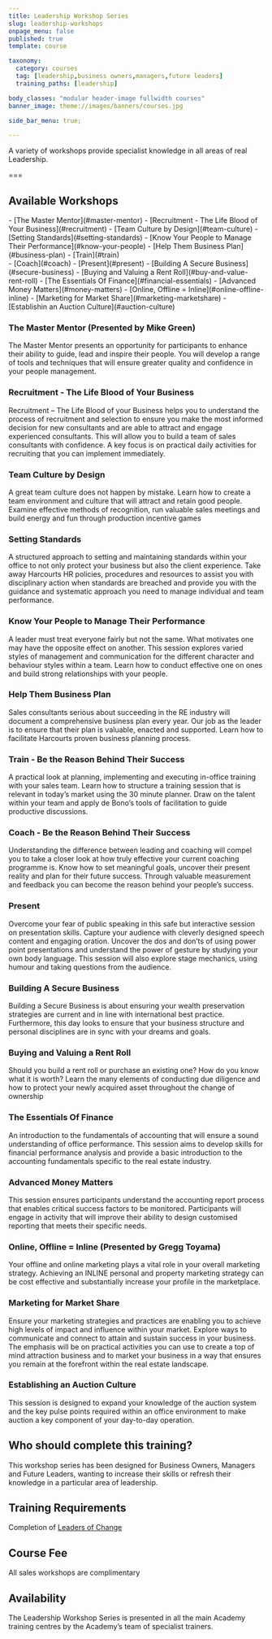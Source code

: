 ```yaml
---
title: Leadership Workshop Series
slug: leadership-workshops
onpage_menu: false
published: true
template: course

taxonomy:
  category: courses
  tag: [leadership,business owners,managers,future leaders]
  training_paths: [leadership]

body_classes: "modular header-image fullwidth courses"
banner_image: theme://images/banners/courses.jpg

side_bar_menu: true;

---
```


A variety of workshops provide specialist knowledge in all areas of real Leadership.

===

## Available Workshops
<div class="toc g-grid">
  <div class="g-block size-1-2 pure-u-1-2" markdown="1">
- [The Master Mentor](#master-mentor)
- [Recruitment - The Life Blood of Your Business](#recruitment)
- [Team Culture by Design](#team-culture)
- [Setting Standards](#setting-standards)
- [Know Your People to Manage Their Performance](#know-your-people)
- [Help Them Business Plan](#business-plan)
- [Train](#train)
  </div>
  <div class="g-block size-1-2 pure-u-1-2" markdown="1">
- [Coach](#coach)
- [Present](#present)
- [Building A Secure Business](#secure-business)
- [Buying and Valuing a Rent Roll](#buy-and-value-rent-roll)
- [The Essentials Of Finance](#financial-essentials)
- [Advanced Money Matters](#money-matters)
- [Online, Offline = Inline](#online-offline-inline)
- [Marketing for Market Share](#marketing-marketshare)
- [Establishin an Auction Culture](#auction-culture)
  </div>
</div>


### The Master Mentor (Presented by Mike Green)<a id="master-mentor"></a>
The Master Mentor presents an opportunity for participants to enhance their ability to guide, lead and inspire their people. You will develop a range of tools and techniques that will ensure greater quality and confidence in your people management.

### Recruitment - The Life Blood of Your Business <a id="recruitment"></a>
Recruitment – The Life Blood of your Business helps you to understand the process of recruitment and selection to ensure you make the most informed decision for new consultants and are able to attract and engage experienced consultants. This will allow you to build a team of sales consultants with confidence. A key focus is on practical daily activities for recruiting that you can implement immediately.

### Team Culture by Design <a id="team-culture"></a>
A great team culture does not happen by mistake. Learn how to create a team environment and culture that will attract and retain good people. Examine effective methods of recognition, run valuable sales meetings and build energy and fun through production incentive games

### Setting Standards <a id="setting-standards"></a>
A structured approach to setting and maintaining standards within your office to not only protect your business but also the client experience.  Take away Harcourts HR policies, procedures and resources to assist you with disciplinary action when standards are breached and provide you with the guidance and systematic approach you need to manage individual and team performance.

### Know Your People to Manage Their Performance <a id="know-your-people"></a>
A leader must treat everyone fairly but not the same. What motivates one may have the opposite effect on another. This session explores varied styles of management and communication for the different character and behaviour styles within a team. Learn how to conduct effective one on ones and build strong relationships with your people.

### Help Them Business Plan <a id="business-plan"></a>
Sales consultants serious about succeeding in the RE industry will document a comprehensive business plan every year. Our job as the leader is to ensure that their plan is valuable, enacted and supported. Learn how to facilitate Harcourts proven business planning process.

### Train - Be the Reason Behind Their Success <a id="train"></a>
A practical look at planning, implementing and executing in-office training with your sales team. Learn how to structure a training session that is relevant in today’s market using the 30 minute planner. Draw on the talent within your team and apply de Bono’s tools of facilitation to guide productive discussions.

### Coach - Be the Reason Behind Their Success <a id="coach"></a>
Understanding the difference between leading and coaching will compel you to take a closer look at how truly effective your current coaching programme is.  Know how to set meaningful goals, uncover their present reality and plan for their future success.  Through valuable measurement and feedback you can become the reason behind your people’s success.

### Present <a id="present"></a>
Overcome your fear of public speaking in this safe but interactive session on presentation skills. Capture your audience with cleverly designed speech content and engaging oration. Uncover the dos and don’ts of using power point presentations and understand the power of gesture by studying your own body language. This session will also explore stage mechanics, using humour and taking questions from the audience. 

### Building A Secure Business <a id="secure-business"></a>
Building a Secure Business is about ensuring your wealth preservation strategies are current and in line with international best practice. Furthermore, this day looks to ensure that your business structure and personal disciplines are in sync with your dreams and goals.

### Buying and Valuing a Rent Roll <a id="buy-and-value-rent-roll"></a>
Should you build a rent roll or purchase an existing one? How do you know what it is worth? Learn the many elements of conducting due diligence and how to protect your newly acquired asset throughout the change of ownership

### The Essentials Of Finance <a id="financial-essentials"></a>
An introduction to the fundamentals of accounting that will ensure a sound understanding of office performance. This session aims to develop skills for financial performance analysis and provide a basic introduction to the accounting fundamentals specific to the real estate industry.

### Advanced Money Matters <a id="money-matters"></a>
This session ensures participants understand the accounting report process that enables critical success factors to be monitored. Participants will engage in activity that will improve their ability to design customised reporting that meets their specific needs.

### Online, Offline = Inline (Presented by Gregg Toyama) <a id="online-offline-inline"></a>
Your offline and online marketing plays a vital role in your overall marketing strategy. Achieving an INLINE personal and property marketing strategy can be cost effective and substantially increase your profile in the marketplace.

### Marketing for Market Share <a id="marketing-marketshare"></a>
Ensure your marketing strategies and practices are enabling you to achieve high levels of impact and influence within your market. Explore ways to communicate and connect to attain and sustain success in your business.  The emphasis will be on practical activities you can use to create a top of mind attraction business and to market your business in a way that ensures you remain at the forefront within the real estate landscape.

### Establishing an Auction Culture <a id="auction-culture"></a>
This session is designed to expand your knowledge of the auction system and the key pulse points required within an office environment to make auction a key component of your day-to-day operation.

## Who should complete this training?
This workshop series has been designed for Business Owners, Managers and Future Leaders, wanting to increase their skills or refresh their knowledge in a particular area of leadership.

## Training Requirements
Completion of [Leaders of Change](/courses/leadership/leaders-of-change)

## Course Fee
All sales workshops are complimentary

## Availability
The Leadership Workshop Series is presented in all the main Academy training centres by the Academy’s team of specialist trainers.

